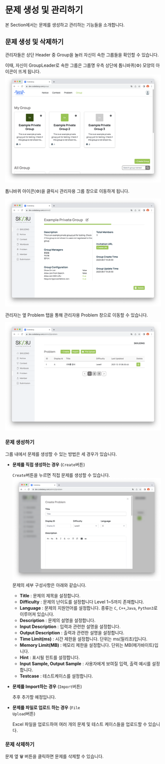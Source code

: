 # 문제 생성 및 관리하기

본 Section에서는 문제를 생성하고 관리하는 기능들을 소개합니다.

## 문제 생성 및 삭제하기

관리자들은 상단 Header 중 Group을 눌러 자신이 속한 그룹들을 확인할 수 있습니다.

이때, 자신이 GroupLeader로 속한 그룹은 그룹명 우측 상단에 톱니바퀴(⚙️) 모양의 아이콘이 뜨게 됩니다.
![My Groups](assets/myGroup.png)

톱니바퀴 아이콘(⚙️)을 클릭시 관리자용 그룹 창으로 이동하게 됩니다.

![Group Config](assets/group-detail.png)

관리자는 옆 Problem 탭을 통해 관리자용 Problem 창으로 이동할 수 있습니다.

![Problem Create](assets/problem-create.png)

### 문제 생성하기

그룹 내에서 문제를 생성할 수 있는 방법은 세 경우가 있습니다.

- **문제를 직접 생성하는 경우** (<code>Create</code>버튼)

  <code>Create</code>버튼을 누르면 직접 문제를 생성할 수 있습니다.
  ![Problem Create](assets/problem-create-detail.png)
  문제의 세부 구성사항은 아래와 같습니다.

  - **Title** : 문제의 제목을 설정합니다.
  - **Difficulty** : 문제의 난이도를 설정합니다 Level 1~5까지 존재합니다.
  - **Language** : 문제의 지원언어를 설정합니다. 종류는 `C`, `C++`,`Java`, `Python3`로 이루어져 있습니다.
  - **Description** : 문제의 설명을 설정합니다.
  - **Input Description** : 입력과 관련한 설명을 설정합니다.
  - **Output Description** : 출력과 관련한 설명을 설정합니다.
  - **Time Limit(ms)** : 시간 제한을 설정합니다. 단위는 ms(밀리초)입니다.
  - **Memory Limit(MB)** : 메모리 제한을 설정합니다. 단위는 MB(메가바이트)입니다.
  - **Hint** : 표시될 힌트를 설정합니다.
  - **Input Sample, Output Sample** : 사용자에게 보여질 입력, 출력 예시를 설정합니다.
  - **Testcase** : 테스트케이스를 설정합니다.

- **문제를 Import하는 경우** (<code>Import</code>버튼)

  추후 추가할 예정입니다.

- **문제를 파일로 업로드 하는 경우** (<code>File Upload</code>버튼)

  Excel 파일을 업로드하여 여러 개의 문제 및 테스트 케이스들을 업로드할 수 있습니다.

### 문제 삭제하기

문제 옆 🗑️ 버튼을 클릭하면 문제를 삭제할 수 있습니다.
